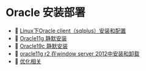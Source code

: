 # Oracle 安装部署

* 📄 [Linux下Oracle client（sqlplus）安装和配置](Oracle%20安装部署/Linux下Oracle%20client（sqlplus）安装和配置.md)
* 📄 [Oracle11g 静默安装](Oracle%20安装部署/Oracle11g%20静默安装.md)
* 📄 [Oracle19c 静默安装](Oracle%20安装部署/Oracle19c%20静默安装.md)
* 📄 [oracle11g r2 在window server 2012中安装和卸载](Oracle%20安装部署/oracle11g%20r2%20在window%20server%202012中安装和卸载.md)
* 📄 [优化相关](Oracle%20安装部署/优化相关.md)

‍

